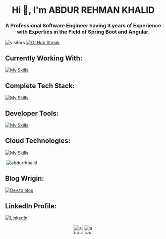 <h1 align="center">Hi 👋, I'm ABDUR REHMAN KHALID</h1>
<h3 align="center">A Professional Software Engineer having 3 years of Experience with Experties in the Field of Spring Boot and Angular.</h3>

![visitors](https://visitor-badge.glitch.me/badge?page_id=page.id&left_color=green&right_color=red)
[![GitHub Streak](https://streak-stats.demolab.com?user=AbdurRKhalid&theme=dark&hide_border=true)](https://git.io/streak-stats)

## Currently Working With:
[![My Skills](https://skillicons.dev/icons?i=js,html,css,angular,nodejs,mongodb)](https://skillicons.dev)

## Complete Tech Stack:
[![My Skills](https://skillicons.dev/icons?i=java,spring,mysql,postgres,bootstrap,cassandra)](https://skillicons.dev)

## Developer Tools:
[![My Skills](https://skillicons.dev/icons?i=git,docker,c,vim,bash)](https://skillicons.dev)

## Cloud Technologies:
[![My Skills](https://skillicons.dev/icons?i=aws,gcp)](https://skillicons.dev)
<p>&nbsp;<img align="center" src="https://github-readme-stats.vercel.app/api?username=abdurrkhalid&show_icons=true" alt="abdurrkhalid" /></p>

## Blog Wrigin:
[![Dev.to blog](https://img.shields.io/badge/dev.to-0A0A0A?style=for-the-badge&logo=dev.to&logoColor=white)](https://dev.to/abdurrkhalid333)

## LinkedIn Profile:
[![LinkedIn](https://img.shields.io/badge/linkedin-%230077B5.svg?style=for-the-badge&logo=linkedin&logoColor=white)](https://www.linkedin.com/in/abdur-r-khalid/)

<p align="center">
<a href="https://dev.to/abdurrkhalid333" target="blank"><img align="center" src="https://cdn.jsdelivr.net/npm/simple-icons@3.0.1/icons/dev-dot-to.svg" alt="abdurrkhalid333" height="30" width="30" /></a>
<a href="https://linkedin.com/in/abdur-rehman-khalid-936326132" target="blank"><img align="center" src="https://cdn.jsdelivr.net/npm/simple-icons@3.0.1/icons/linkedin.svg" alt="abdur-rehman-khalid-936326132" height="30" width="30" /></a>
</p>
